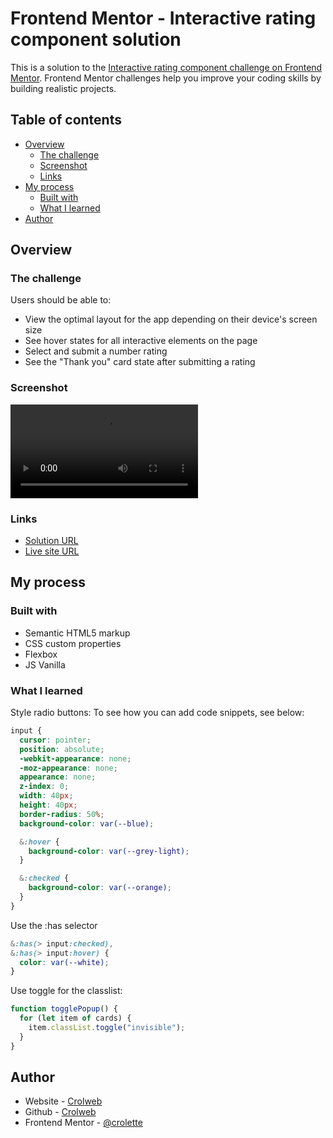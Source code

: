 # Frontend Mentor - Interactive rating component solution

This is a solution to the [Interactive rating component challenge on Frontend Mentor](https://www.frontendmentor.io/challenges/interactive-rating-component-koxpeBUmI). Frontend Mentor challenges help you improve your coding skills by building realistic projects.

## Table of contents

- [Overview](#overview)
  - [The challenge](#the-challenge)
  - [Screenshot](#screenshot)
  - [Links](#links)
- [My process](#my-process)
  - [Built with](#built-with)
  - [What I learned](#what-i-learned)
- [Author](#author)

## Overview

### The challenge

Users should be able to:

- View the optimal layout for the app depending on their device's screen size
- See hover states for all interactive elements on the page
- Select and submit a number rating
- See the "Thank you" card state after submitting a rating

### Screenshot

![](./screenshot.mp4)

### Links

- [Solution URL](https://github.com/crolette/interactive-rating-component-main)
- [Live site URL](https://crolette.github.io/interactive-rating-component-main/)

## My process

### Built with

- Semantic HTML5 markup
- CSS custom properties
- Flexbox
- JS Vanilla

### What I learned

Style radio buttons:
To see how you can add code snippets, see below:

```css
input {
  cursor: pointer;
  position: absolute;
  -webkit-appearance: none;
  -moz-appearance: none;
  appearance: none;
  z-index: 0;
  width: 40px;
  height: 40px;
  border-radius: 50%;
  background-color: var(--blue);

  &:hover {
    background-color: var(--grey-light);
  }

  &:checked {
    background-color: var(--orange);
  }
}
```

Use the :has selector

```css
&:has(> input:checked),
&:has(> input:hover) {
  color: var(--white);
}
```

Use toggle for the classlist:

```js
function togglePopup() {
  for (let item of cards) {
    item.classList.toggle("invisible");
  }
}
```

## Author

- Website - [Crolweb](https://www.your-site.com)
- Github - [Crolweb](https://github.com/crolette)
- Frontend Mentor - [@crolette](https://www.frontendmentor.io/profile/crolette)
